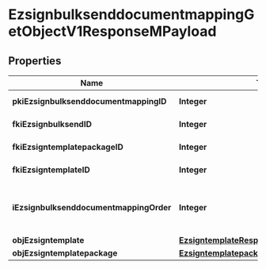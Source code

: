 

# EzsignbulksenddocumentmappingGetObjectV1ResponseMPayload

## Properties

Name | Type | Description | Notes
------------ | ------------- | ------------- | -------------
**pkiEzsignbulksenddocumentmappingID** | **Integer** | The unique ID of the Ezsignbulksenddocumentmapping. | 
**fkiEzsignbulksendID** | **Integer** | The unique ID of the Ezsignbulksend | 
**fkiEzsigntemplatepackageID** | **Integer** | The unique ID of the Ezsigntemplatepackage |  [optional]
**fkiEzsigntemplateID** | **Integer** | The unique ID of the Ezsigntemplate |  [optional]
**iEzsignbulksenddocumentmappingOrder** | **Integer** | The order in which the Ezsigntemplate or Ezsigntemplatepackage will be presented to the signatory in the Ezsignfolder. | 
**objEzsigntemplate** | [**EzsigntemplateResponseCompound**](EzsigntemplateResponseCompound.md) |  |  [optional]
**objEzsigntemplatepackage** | [**EzsigntemplatepackageResponseCompound**](EzsigntemplatepackageResponseCompound.md) |  |  [optional]





